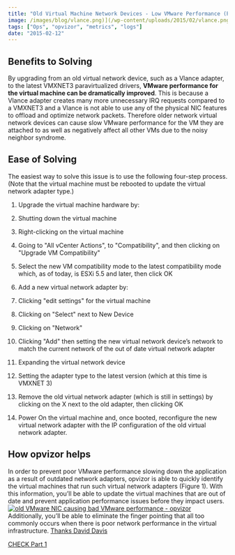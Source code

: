 ```yaml
---
title: "Old Virtual Machine Network Devices - Low VMware Performance (Part 2)"
image: /images/blog/vlance.png)](/wp-content/uploads/2015/02/vlance.png
tags: ["Ops", "opvizor", "metrics", "logs"]
date: "2015-02-12"
---
```


## Benefits to Solving

By upgrading from an old virtual network device, such as a Vlance adapter, to the latest VMXNET3 paravirtualized drivers, **VMware performance for the virtual machine can be dramatically improved**.
This is because a Vlance adapter creates many more unnecessary IRQ requests compared to a VMXNET3 and a Vlance is not able to use any of the physical NIC features to offload and optimize network packets.
Therefore older network virtual network devices can cause slow VMware performance for the VM they are attached to as well as negatively affect all other VMs due to the noisy neighbor syndrome.

## Ease of Solving

The easiest way to solve this issue is to use the following four-step process. (Note that the virtual machine must be rebooted to update the virtual network adapter type.)

1. Upgrade the virtual machine hardware by:

1. Shutting down the virtual machine
2. Right-clicking on the virtual machine
3. Going to "All vCenter Actions", to "Compatibility", and then clicking on "Upgrade VM Compatibility"
4. Select the new VM compatibility mode to the latest compatibility mode which, as of today, is ESXi 5.5 and later, then click OK

3. Add a new virtual network adapter by:

1. Clicking "edit settings" for the virtual machine
2. Clicking on "Select" next to New Device
3. Clicking on "Network"
4. Clicking "Add" then setting the new virtual network device’s network to match the current network of the out of date virtual network adapter
5. Expanding the virtual network device
6. Setting the adapter type to the latest version (which at this time is VMXNET 3)

5. Remove the old virtual network adapter (which is still in settings) by clicking on the X next to the old adapter, then clicking OK
6. Power On the virtual machine and, once booted, reconfigure the new virtual network adapter with the IP configuration of the old virtual network adapter.



## How opvizor helps

In order to prevent poor VMware performance slowing down the application as a result of outdated network adapters, opvizor is able to quickly identify the virtual machines that run such virtual network adapters (Figure 1). With this information, you’ll be able to update the virtual machines that are out of date and prevent application performance issues before they impact users. [![old VMware NIC causing bad VMware performance - opvizor](/images/blog/vlance.png)](/wp-content/uploads/2015/02/vlance.png)
Additionally, you’ll be able to eliminate the finger pointing that all too commonly occurs when there is poor network performance in the virtual infrastructure.
[Thanks David Davis](http://www.actualtechmedia.com/david-m-davis/)

[CHECK Part 1](https://www.opvizor.com/?p=5012)

